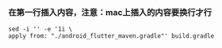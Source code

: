### 在第一行插入内容，注意：mac上插入的内容要换行才行
```
sed -i '' -e '1i \
apply from: "./android_flutter_maven.gradle"' build.gradle
```